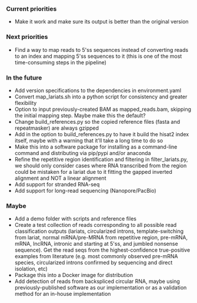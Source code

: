 ### Current priorities
- Make it work and make sure its output is better than the original version

### Next priorities
- Find a way to map reads to 5'ss sequences instead of converting reads to an index and mapping 5'ss sequences to it (this is one of the most time-consuming steps in the pipeline)

### In the future
- Add version specifications to the dependencies in environment.yaml
- Convert map_lariats.sh into a python script for consistency and greater flexibility
- Option to input previously-created BAM as mapped_reads.bam, skipping the initial mapping step. Maybe make this the default?
- Change build_references.py so the copied reference files (fasta and repeatmasker) are always gzipped
- Add in the option to build_references.py to have it build the hisat2 index itself, maybe with a warning that it'll take a long time to do so
- Make this into a software package for installing as a command-line command and distributing via pip/pypi and/or anaconda
- Refine the repetitive region identification and filtering in filter_lariats.py, we should only consider cases where RNA transcribed from the region could be mistaken for a lariat due to it fitting the gapped inverted alignment and NOT a linear alignment
- Add support for stranded RNA-seq
- Add support for long-read sequencing (Nanopore/PacBio)

### Maybe
- Add a demo folder with scripts and reference files
- Create a test collection of reads corresponding to all possible read classification outputs (lariats, circularized introns, template-switching from lariat, normal mRNA/pre-MRNA from repetitive region, pre-mRNA, mRNA, lncRNA, intronic and starting at 5'ss, and jumbled nonsense sequence). Get the read seqs from the highest-confidence true-positive examples from literature (e.g. most commonly observed pre-mRNA species, circularized introns confirmed by sequencing and direct isolation, etc)
- Package this into a Docker image for distribution
- Add detection of reads from backspliced circular RNA, maybe using previously-published software as our implementation or as a validation method for an in-house implementation
